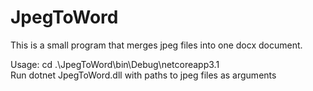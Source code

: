 ﻿# JpegToWord

This is a small program that merges jpeg files into one docx document.

Usage:
cd .\JpegToWord\bin\Debug\netcoreapp3.1\
Run dotnet JpegToWord.dll with paths to jpeg files as arguments

